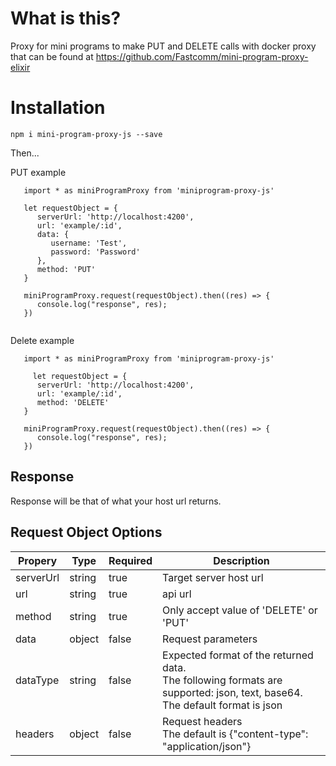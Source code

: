 # What is this?

Proxy for mini programs to make PUT and DELETE calls with docker proxy that can be found at https://github.com/Fastcomm/mini-program-proxy-elixir

# Installation

`npm i mini-program-proxy-js --save`

Then...

PUT example

```
   import * as miniProgramProxy from 'miniprogram-proxy-js'

   let requestObject = {
      serverUrl: 'http://localhost:4200',
      url: 'example/:id',
      data: {
         username: 'Test',
         password: 'Password'
      },
      method: 'PUT'
   }

   miniProgramProxy.request(requestObject).then((res) => {
      console.log("response", res);
   })


```

Delete example

```
   import * as miniProgramProxy from 'miniprogram-proxy-js'

     let requestObject = {
      serverUrl: 'http://localhost:4200',
      url: 'example/:id',
      method: 'DELETE'
   }

   miniProgramProxy.request(requestObject).then((res) => {
      console.log("response", res);
   })

```

## Response

Response will be that of what your host url returns.

## Request Object Options

| Propery   | Type   | Required | Description                                                                                                                           |
| --------- | ------ | -------- | ------------------------------------------------------------------------------------------------------------------------------------- |
| serverUrl | string | true     | Target server host url                                                                                                                |
| url       | string | true     | api url                                                                                                                               |
| method    | string | true     | Only accept value of 'DELETE' or 'PUT'                                                                                                |
| data      | object | false    | Request parameters                                                                                                                    |
| dataType  | string | false    | Expected format of the returned data.<br /> The following formats are supported: json, text, base64.<br /> The default format is json |
| headers   | object | false    | Request headers <br />The default is {"content-type": "application/json"}                                                             |
